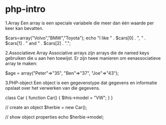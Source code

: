 # php-intro

1.Array
Een array is een speciale variabele die meer dan één waarde per keer kan bevatten.

$cars=array("Volvo","BMW","Toyota");
echo "I like " . $cars[0] . ", " . $cars[1] . " and " . $cars[2] . ".";


2.Associatieve Array
Associative arrays zijn arrays die de named keys gebruiken die u aan hen toewijst.
Er zijn twee manieren om een ​​associatieve array te maken:

$age = array("Peter"=>"35", "Ben"=>"37", "Joe"=>"43");


3.PHP-object
Een object is een gegevenstype dat gegevens en informatie opslaat over het verwerken van die gegevens.

class Car {
    function Car() {
        $this->model = "VW";
    }
}

// create an object
$herbie = new Car();

// show object properties
echo $herbie->model;



